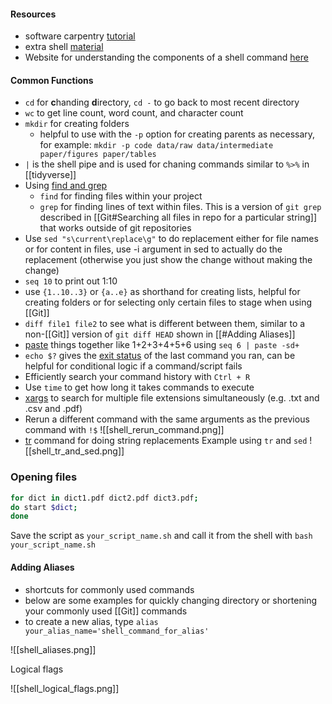 #### Resources

- software carpentry [tutorial](https://swcarpentry.github.io/shell-novice/)
- extra shell [material](https://carpentries-incubator.github.io/shell-extras/)
- Website for understanding the components of a shell command [here](https://explainshell.com/)

#### Common Functions
- `cd` for **c**handing **d**irectory, `cd -` to go back to most recent directory
-  `wc` to get line count, word count, and character count
- `mkdir` for creating folders
	- helpful to use with the `-p` option for creating parents as necessary, for example:
	 `mkdir -p code data/raw data/intermediate paper/figures paper/tables`
- `|` is the shell pipe and is used for chaning commands similar to `%>%` in [[tidyverse]]
-   Using [find and grep](https://swcarpentry.github.io/shell-novice/07-find/index.html)
	- `find` for finding files within your project
	- `grep` for finding lines of text within files. This is a version of `git grep` described in [[Git#Searching all files in repo for a particular string]] that works outside of git repositories 
-   Use `sed "s\current\replace\g"` to do replacement either for file names or for content in files, use -i argument in sed to actually do the replacement (otherwise you just show the change without making the change)
- `seq 10` to print out 1:10
- use `{1..10..3}` or `{a..e}` as shorthand for creating lists, helpful for creating folders or for selecting only certain files to stage when using [[Git]]
- `diff file1 file2` to see what is different between them, similar to a non-[[Git]] version of `git diff HEAD` shown in [[#Adding Aliases]]
-  [paste](https://datascienceatthecommandline.com/2e/list-of-command-line-tools.html#paste) things together like 1+2+3+4+5+6 using `seq 6 | paste -sd+`
-   `echo $?` gives the [exit status](https://www.gnu.org/software/bash/manual/html_node/Exit-Status.html#:~:text=The%20exit%20status%20of%20an,also%20limited%20to%20this%20range.) of the last command you ran, can be helpful for conditional logic if a command/script fails
- Efficiently search your command history with `Ctrl + R`
- Use `time` to get how long it takes commands to execute
- [xargs](https://www.howtoforge.com/tutorial/linux-xargs-command/) to search for multiple file extensions simultaneously (e.g. .txt and .csv and .pdf)
- Rerun a different command with the same arguments as the previous command with `!$` 
![[shell_rerun_command.png]]
- [tr](https://unix.stackexchange.com/questions/427940/main-difference-between-tr-translate-to-sed-and-awk#:~:text=tr%20works%20on%20characters%20(changes,or%20inserts%20or%20deletes%20lines).) command for doing string replacements
Example using `tr` and `sed`
![[shell_tr_and_sed.png]]

### Opening files

```bash
for dict in dict1.pdf dict2.pdf dict3.pdf;
do start $dict;
done
```

Save the script as `your_script_name.sh` and call it from the shell with `bash your_script_name.sh`

#### Adding Aliases

- shortcuts for commonly used commands
- below are some examples for quickly changing directory or shortening your commonly used [[Git]] commands
- to create a new alias, type `alias your_alias_name='shell_command_for_alias'`

![[shell_aliases.png]]

Logical flags

![[shell_logical_flags.png]]










 
